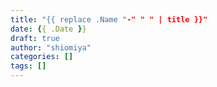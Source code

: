 ```yaml
---
title: "{{ replace .Name "-" " " | title }}"
date: {{ .Date }}
draft: true
author: "shiomiya"
categories: []
tags: []
---
```


